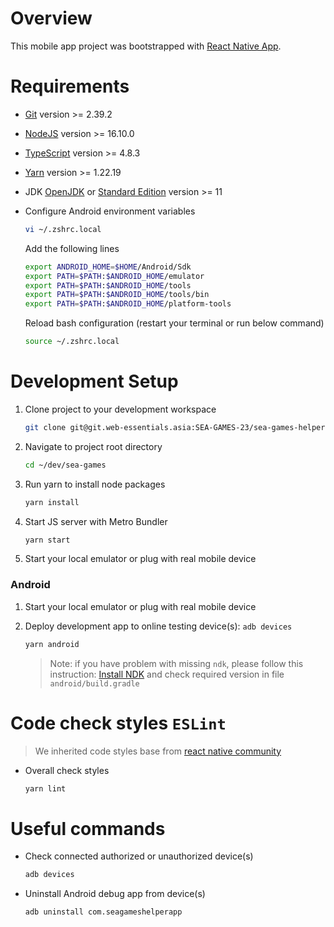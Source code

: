 # Overview

This mobile app project was bootstrapped with [React Native App](https://reactnative.dev/docs/environment-setup).

# Requirements

* [Git](https://git-scm.com/) version >= 2.39.2
* [NodeJS](https://nodejs.org/en/download/package-manager/) version >= 16.10.0
* [TypeScript](https://www.typescriptlang.org/download/) version >= 4.8.3
* [Yarn](https://yarnpkg.com/lang/en/docs/install/#debian-stable) version >= 1.22.19
* JDK [OpenJDK](http://openjdk.java.net/install/) or [Standard Edition](https://docs.oracle.com/en/java/javase/index.html) version >= 11
* Configure Android environment variables

    ```bash
    vi ~/.zshrc.local
    ````

  Add the following lines

    ```bash
    export ANDROID_HOME=$HOME/Android/Sdk
    export PATH=$PATH:$ANDROID_HOME/emulator
    export PATH=$PATH:$ANDROID_HOME/tools
    export PATH=$PATH:$ANDROID_HOME/tools/bin
    export PATH=$PATH:$ANDROID_HOME/platform-tools
    ````

  Reload bash configuration (restart your terminal or run below command)

    ```bash
    source ~/.zshrc.local
    ````

# Development Setup

1. Clone project to your development workspace

    ```bash
    git clone git@git.web-essentials.asia:SEA-GAMES-23/sea-games-helper-app.git ~/dev/sea-games/sea-games-helper-app
    ````

2. Navigate to project root directory

    ```bash
    cd ~/dev/sea-games
    ````

3. Run yarn to install node packages

    ```bash
    yarn install
    ````

4. Start JS server with Metro Bundler

    ```bash
    yarn start
    ````

5. Start your local emulator or plug with real mobile device

### Android

1. Start your local emulator or plug with real mobile device
2. Deploy development app to online testing device(s): `adb devices`

    ```bash
    yarn android
    ```

   > Note: if you have problem with missing `ndk`, please follow this instruction: [Install NDK](https://developer.android.com/studio/projects/install-ndk) and check required version in file `android/build.gradle`

# Code check styles `ESLint`

> We inherited code styles base from [react native community](https://github.com/facebook/react-native/blob/master/packages/eslint-config-react-native-community/index.js)

* Overall check styles

    ```bash
    yarn lint
    ```

# Useful commands

* Check connected authorized or unauthorized device(s)

    ```bash
    adb devices
    ```

* Uninstall Android debug app from device(s)

    ```bash
    adb uninstall com.seagameshelperapp
